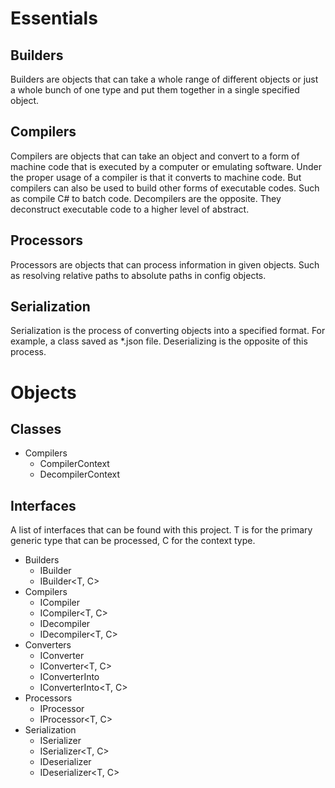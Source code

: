 ﻿# Essentials

## Builders
Builders are objects that can take a whole range of different objects or just a whole bunch of one type and put them together in a single specified object.

## Compilers
Compilers are objects that can take an object and convert to a form of machine code that is executed by a computer or emulating software. 
Under the proper usage of a compiler is that it converts to machine code. But compilers can also be used to build other forms of executable codes.
Such as compile C# to batch code.
Decompilers are the opposite. They deconstruct executable code to a higher level of abstract.

## Processors
Processors are objects that can process information in given objects. Such as resolving relative paths to absolute paths in config objects.

## Serialization
Serialization is the process of converting objects into a specified format. For example, a class saved as *.json file.
Deserializing is the opposite of this process.

# Objects

## Classes
- Compilers
    - CompilerContext<T>
    - DecompilerContext

## Interfaces
A list of interfaces that can be found with this project. T is for the primary generic type that can be processed, C for the context type.

- Builders
    - IBuilder<T>
    - IBuilder<T, C>
- Compilers
    - ICompiler<T>
    - ICompiler<T, C>
    - IDecompiler<T>
    - IDecompiler<T, C>
- Converters
    - IConverter<T>
    - IConverter<T, C>
    - IConverterInto<T>
    - IConverterInto<T, C>
- Processors
    - IProcessor<T>
    - IProcessor<T, C>
- Serialization
    - ISerializer<T>
    - ISerializer<T, C>
    - IDeserializer<T>
    - IDeserializer<T, C>
